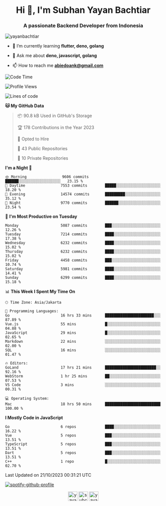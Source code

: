 <h1 align="center">Hi 👋, I'm Subhan Yayan Bachtiar</h1>
<h3 align="center">A passionate Backend Developer from Indonesia</h3>

<p align="left"> <img src="https://komarev.com/ghpvc/?username=yayanbachtiar" alt="yayanbachtiar" /> </p>

- 🌱 I’m currently learning **flutter, deno, golang**

- 💬 Ask me about **deno, javascript, golang**

- 📫 How to reach me **abiedoank@gmail.com**

<!--START_SECTION:waka-->
![Code Time](http://img.shields.io/badge/Code%20Time-5%2C997%20hrs%201%20min-blue)

![Profile Views](http://img.shields.io/badge/Profile%20Views-0-blue)

![Lines of code](https://img.shields.io/badge/From%20Hello%20World%20I%27ve%20Written-45.3%20million%20lines%20of%20code-blue)

**🐱 My GitHub Data** 

> 📦 90.8 kB Used in GitHub's Storage 
 > 
> 🏆 178 Contributions in the Year 2023
 > 
> 💼 Opted to Hire
 > 
> 📜 43 Public Repositories 
 > 
> 🔑 10 Private Repositories 
 > 
**I'm a Night 🦉** 

```text
🌞 Morning                9606 commits        ██████░░░░░░░░░░░░░░░░░░░   23.15 % 
🌆 Daytime                7553 commits        █████░░░░░░░░░░░░░░░░░░░░   18.20 % 
🌃 Evening                14574 commits       █████████░░░░░░░░░░░░░░░░   35.12 % 
🌙 Night                  9770 commits        ██████░░░░░░░░░░░░░░░░░░░   23.54 % 
```
📅 **I'm Most Productive on Tuesday** 

```text
Monday                   5087 commits        ███░░░░░░░░░░░░░░░░░░░░░░   12.26 % 
Tuesday                  7214 commits        ████░░░░░░░░░░░░░░░░░░░░░   17.38 % 
Wednesday                6232 commits        ████░░░░░░░░░░░░░░░░░░░░░   15.02 % 
Thursday                 6232 commits        ████░░░░░░░░░░░░░░░░░░░░░   15.02 % 
Friday                   4458 commits        ███░░░░░░░░░░░░░░░░░░░░░░   10.74 % 
Saturday                 5981 commits        ████░░░░░░░░░░░░░░░░░░░░░   14.41 % 
Sunday                   6299 commits        ████░░░░░░░░░░░░░░░░░░░░░   15.18 % 
```


📊 **This Week I Spent My Time On** 

```text
🕑︎ Time Zone: Asia/Jakarta

💬 Programming Languages: 
Go                       16 hrs 33 mins      ██████████████████████░░░   87.89 % 
Vue.js                   55 mins             █░░░░░░░░░░░░░░░░░░░░░░░░   04.88 % 
JavaScript               29 mins             █░░░░░░░░░░░░░░░░░░░░░░░░   02.65 % 
Markdown                 22 mins             ░░░░░░░░░░░░░░░░░░░░░░░░░   02.00 % 
SQL                      16 mins             ░░░░░░░░░░░░░░░░░░░░░░░░░   01.47 % 

🔥 Editors: 
GoLand                   17 hrs 21 mins      ███████████████████████░░   92.16 % 
WebStorm                 1 hr 25 mins        ██░░░░░░░░░░░░░░░░░░░░░░░   07.53 % 
VS Code                  3 mins              ░░░░░░░░░░░░░░░░░░░░░░░░░   00.31 % 

💻 Operating System: 
Mac                      18 hrs 50 mins      █████████████████████████   100.00 % 
```

**I Mostly Code in JavaScript** 

```text
Go                       6 repos             ████░░░░░░░░░░░░░░░░░░░░░   16.22 % 
Vue                      5 repos             ███░░░░░░░░░░░░░░░░░░░░░░   13.51 % 
TypeScript               5 repos             ███░░░░░░░░░░░░░░░░░░░░░░   13.51 % 
Dart                     5 repos             ███░░░░░░░░░░░░░░░░░░░░░░   13.51 % 
C++                      1 repo              █░░░░░░░░░░░░░░░░░░░░░░░░   02.70 % 
```




 Last Updated on 21/10/2023 00:31:21 UTC
<!--END_SECTION:waka-->

[![spotify-github-profile](https://spotify-github-profile.vercel.app/api/view?uid=31qtu2k4v3mbxp7clcmm6imuqq6e&cover_image=true&theme=default&show_offline=false&bar_color=53b14f&bar_color_cover=true)](https://github.com/kittinan/spotify-github-profile)


<p align="center">
<a href="https://dev.to/yayanbachtiar" target="blank"><img align="center" src="https://cdn.jsdelivr.net/npm/simple-icons@3.0.1/icons/dev-dot-to.svg" alt="yayanbachtiar" height="30" width="30" /></a>
<a href="https://linkedin.com/in/subchanyayanbachtiar" target="blank"><img align="center" src="https://cdn.jsdelivr.net/npm/simple-icons@3.0.1/icons/linkedin.svg" alt="subchanyayanbachtiar" height="30" width="30" /></a>
<a href="https://codesandbox.com/yayanbachtiar" target="blank"><img align="center" src="https://cdn.jsdelivr.net/npm/simple-icons@3.0.1/icons/codesandbox.svg" alt="yayanbachtiar" height="30" width="30" /></a>
</p>
